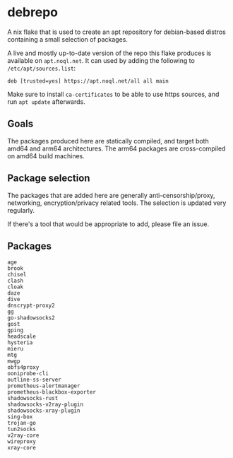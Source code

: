 # debrepo

A nix flake that is used to create an apt repository for debian-based
distros containing a small selection of packages.

A live and mostly up-to-date version of the repo this flake produces is
available on `apt.noql.net`. It can used by adding the following to
`/etc/apt/sources.list`:

```
deb [trusted=yes] https://apt.noql.net/all all main
```

Make sure to install `ca-certificates` to be able to use https sources,
and run `apt update` afterwards.

## Goals
The packages produced here are statically compiled, and target
both amd64 and arm64 architectures. The arm64 packages are
cross-compiled on amd64 build machines.

## Package selection
The packages that are added here are generally
anti-censorship/proxy, networking, encryption/privacy related tools. The
selection is updated very regularly.

If there's a tool that would be appropriate to add, please file an
issue.

## Packages
```
age
brook
chisel
clash
cloak
daze
dive
dnscrypt-proxy2
gg
go-shadowsocks2
gost
gping
headscale
hysteria
mieru
mtg
mwgp
obfs4proxy
ooniprobe-cli
outline-ss-server
prometheus-alertmanager
prometheus-blackbox-exporter
shadowsocks-rust
shadowsocks-v2ray-plugin
shadowsocks-xray-plugin
sing-box
trojan-go
tun2socks
v2ray-core
wireproxy
xray-core
```
